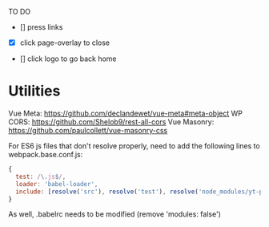 TO DO
- [] press links
- [x] click page-overlay to close
- [] click logo to go back home

# Utilities
Vue Meta: https://github.com/declandewet/vue-meta#meta-object
WP CORS: https://github.com/Shelob9/rest-all-cors
Vue Masonry: https://github.com/paulcollett/vue-masonry-css

For ES6 js files that don't resolve properly, need to add the following lines to webpack.base.conf.js:

```javascript
{
  test: /\.js$/,
  loader: 'babel-loader',
  include: [resolve('src'), resolve('test'), resolve('node_modules/yt-player')]
}
```
As well, .babelrc needs to be modified (remove 'modules: false')
